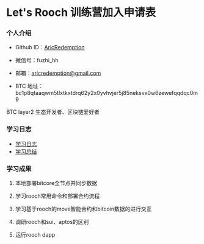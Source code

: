# Let's Rooch 训练营加入申请表

### 个人介绍

* Github ID：[AricRedemption](https://github.com/AricRedemption)

* 微信号：fuzhi_hh

* 邮箱：aricredemption@gmail.com

* BTC 地址：bc1p8qtaaqwm5tlxtkxtdrq62y2x0yvhvjer5j85neksvx0w6zewefqqdqc0m9

BTC layer2 生态开发者、区块链爱好者

### 学习日志

- [学习日志](journal.md)
- [学习总结](summary.md)

### 学习成果

1. 本地部署bitcore全节点并同步数据

2. 学习rooch常用命令和部署合约流程

3. 学习基于rooch的move智能合约和bitcoin数据的进行交互

4. 调研rooch和sui、aptos的区别

5. 运行rooch dapp

